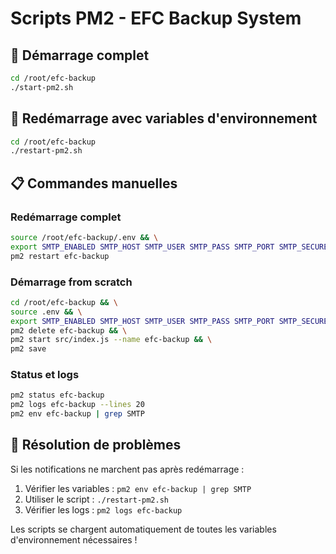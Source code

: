 # Scripts PM2 - EFC Backup System

## 🚀 Démarrage complet

```bash
cd /root/efc-backup
./start-pm2.sh
```

## 🔄 Redémarrage avec variables d'environnement

```bash
cd /root/efc-backup
./restart-pm2.sh
```

## 📋 Commandes manuelles

### Redémarrage complet
```bash
source /root/efc-backup/.env && \
export SMTP_ENABLED SMTP_HOST SMTP_USER SMTP_PASS SMTP_PORT SMTP_SECURE NOTIFICATION_EMAIL VERSION && \
pm2 restart efc-backup
```

### Démarrage from scratch
```bash
cd /root/efc-backup && \
source .env && \
export SMTP_ENABLED SMTP_HOST SMTP_USER SMTP_PASS SMTP_PORT SMTP_SECURE NOTIFICATION_EMAIL VERSION && \
pm2 delete efc-backup && \
pm2 start src/index.js --name efc-backup && \
pm2 save
```

### Status et logs
```bash
pm2 status efc-backup
pm2 logs efc-backup --lines 20
pm2 env efc-backup | grep SMTP
```

## 🔧 Résolution de problèmes

Si les notifications ne marchent pas après redémarrage :
1. Vérifier les variables : `pm2 env efc-backup | grep SMTP`
2. Utiliser le script : `./restart-pm2.sh`  
3. Vérifier les logs : `pm2 logs efc-backup`

Les scripts se chargent automatiquement de toutes les variables d'environnement nécessaires !